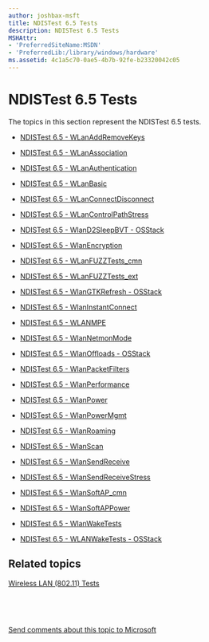```yaml
---
author: joshbax-msft
title: NDISTest 6.5 Tests
description: NDISTest 6.5 Tests
MSHAttr:
- 'PreferredSiteName:MSDN'
- 'PreferredLib:/library/windows/hardware'
ms.assetid: 4c1a5c70-0ae5-4b7b-92fe-b23320042c05
---
```


# NDISTest 6.5 Tests


The topics in this section represent the NDISTest 6.5 tests.

-   [NDISTest 6.5 - WLanAddRemoveKeys](ndistest-65---wlanaddremovekeys-cd32e31e-479b-440b-a6d2-c8eaadb7fe1e.md)

-   [NDISTest 6.5 - WLanAssociation](ndistest-65---wlanassociation-b556d718-432e-41b1-b0f6-cd98ed5c2ac1.md)

-   [NDISTest 6.5 - WLanAuthentication](ndistest-65---wlanauthentication-e941cdae-904e-41cb-bc3e-347a4e8d2fc6.md)

-   [NDISTest 6.5 - WLanBasic](ndistest-65---wlanbasic-63a6a4fb-e029-481a-92fd-e6b9ed935b63.md)

-   [NDISTest 6.5 - WLanConnectDisconnect](ndistest-65---wlanconnectdisconnect-8459b67c-8abd-45fe-81b2-fe0d2ec01559.md)

-   [NDISTest 6.5 - WLanControlPathStress](ndistest-65---wlancontrolpathstress-c896be36-4fae-4b9f-8ac1-7d89745b7084.md)

-   [NDISTest 6.5 - WlanD2SleepBVT - OSStack](ndistest-65---wland2sleepbvt---osstack-da26660a-c9c1-4220-8957-ce226e467739.md)

-   [NDISTest 6.5 - WlanEncryption](ndistest-65---wlanencryption-2106b5ee-149e-4106-b482-4d6642d75735.md)

-   [NDISTest 6.5 - WLanFUZZTests\_cmn](ndistest-65---wlanfuzztests-cmn-78b39f97-dab9-4dd3-89f8-74046ab326c6.md)

-   [NDISTest 6.5 - WLanFUZZTests\_ext](ndistest-65---wlanfuzztests-ext-a6957d30-f1cb-44ea-bfb6-9a6cc4bd380c.md)

-   [NDISTest 6.5 - WlanGTKRefresh - OSStack](ndistest-65---wlangtkrefresh---osstack-208b44af-ef3d-4a9e-b540-4e117a6d883c.md)

-   [NDISTest 6.5 - WlanInstantConnect](ndistest-65---wlaninstantconnect-73f10ac6-9deb-4682-aeb8-0186429d0622.md)

-   [NDISTest 6.5 - WLANMPE](ndistest-65---wlanmpe3e03dbf7-04c0-4d89-9bc3-7efed91c01b8.md)

-   [NDISTest 6.5 - WlanNetmonMode](ndistest-65---wlannetmonmode-0541370a-3640-4aaf-ad47-c8cefcfd7baa.md)

-   [NDISTest 6.5 - WlanOffloads - OSStack](ndistest-65---wlanoffloads---osstack-0d68a2af-a5da-44de-94d2-ee1ea03126b6.md)

-   [NDISTest 6.5 - WlanPacketFilters](ndistest-65---wlanpacketfilters-05f91375-9468-4bb5-ab52-41539a74c643.md)

-   [NDISTest 6.5 - WlanPerformance](ndistest-65---wlanperformance-af9c9697-678f-4ff8-8a23-94446b2c2813.md)

-   [NDISTest 6.5 - WlanPower](ndistest-65---wlanpower-886b39df-b17f-4b14-95aa-66a139c5b702.md)

-   [NDISTest 6.5 - WlanPowerMgmt](ndistest-65---wlanpowermgmt-a4b554ae-9ae8-49e9-9331-d4501e439dc1.md)

-   [NDISTest 6.5 - WlanRoaming](ndistest-65---wlanroaming-a05a3509-bcb8-444e-ab6d-ddc3f8ce9c2f.md)

-   [NDISTest 6.5 - WlanScan](ndistest-65---wlanscan-582f9413-af43-48fd-a11f-c553eea769bb.md)

-   [NDISTest 6.5 - WlanSendReceive](ndistest-65---wlansendreceive-5b164115-58e0-4f0c-8462-fa6871770808.md)

-   [NDISTest 6.5 - WlanSendReceiveStress](ndistest-65---wlansendreceivestress-6dd32a8c-10a9-4e0c-9f8a-ebb9c4fbaf1a.md)

-   [NDISTest 6.5 - WlanSoftAP\_cmn](ndistest-65---wlansoftap-cmn-0a231d45-f03a-443e-b15a-5c39a290b767.md)

-   [NDISTest 6.5 - WlanSoftAPPower](ndistest-65---wlansoftappower-57b8913a-dfa0-4320-a159-df67cb7ff1c0.md)

-   [NDISTest 6.5 - WlanWakeTests](ndistest-65---wlanwaketests-d0f6c02d-236b-4d54-9f71-625293b11704.md)

-   [NDISTest 6.5 - WLANWakeTests - OSStack](ndistest-65---wlanwaketests---osstack-edcb510a-130c-441b-8906-24a9dc1b202e.md)

## Related topics


[Wireless LAN (802.11) Tests](wireless-lan--80211--tests.md)

 

 

[Send comments about this topic to Microsoft](mailto:wsddocfb@microsoft.com?subject=Documentation%20feedback%20%5Bp_hck\p_hck%5D:%20NDISTest%206.5%20Tests%20%20RELEASE:%20%284/27/2016%29&body=%0A%0APRIVACY%20STATEMENT%0A%0AWe%20use%20your%20feedback%20to%20improve%20the%20documentation.%20We%20don't%20use%20your%20email%20address%20for%20any%20other%20purpose,%20and%20we'll%20remove%20your%20email%20address%20from%20our%20system%20after%20the%20issue%20that%20you're%20reporting%20is%20fixed.%20While%20we're%20working%20to%20fix%20this%20issue,%20we%20might%20send%20you%20an%20email%20message%20to%20ask%20for%20more%20info.%20Later,%20we%20might%20also%20send%20you%20an%20email%20message%20to%20let%20you%20know%20that%20we've%20addressed%20your%20feedback.%0A%0AFor%20more%20info%20about%20Microsoft's%20privacy%20policy,%20see%20http://privacy.microsoft.com/default.aspx. "Send comments about this topic to Microsoft")





